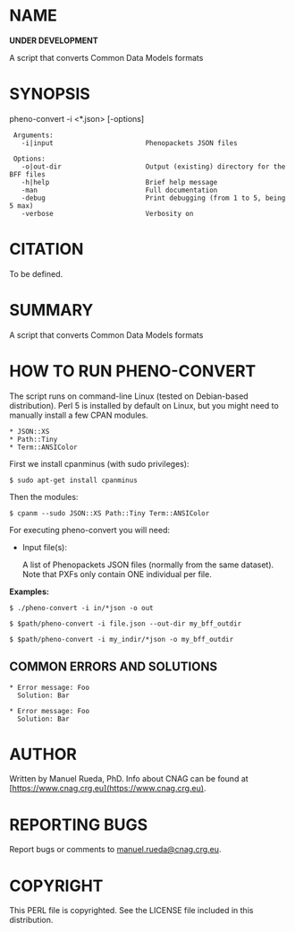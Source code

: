 # NAME

**UNDER DEVELOPMENT**

A script that converts Common Data Models formats

# SYNOPSIS

pheno-convert -i <\*.json> \[-options\]

     Arguments:                       
       -i|input                       Phenopackets JSON files

     Options:
       -o|out-dir                     Output (existing) directory for the BFF files
       -h|help                        Brief help message
       -man                           Full documentation
       -debug                         Print debugging (from 1 to 5, being 5 max)
       -verbose                       Verbosity on
     

# CITATION

To be defined.

# SUMMARY

A script that converts Common Data Models formats

# HOW TO RUN PHENO-CONVERT

The script runs on command-line Linux (tested on Debian-based distribution). Perl 5 is installed by default on Linux, 
but you might need to manually install a few CPAN modules.

    * JSON::XS
    * Path::Tiny
    * Term::ANSIColor

First we install cpanminus (with sudo privileges):

    $ sudo apt-get install cpanminus

Then the modules:

    $ cpanm --sudo JSON::XS Path::Tiny Term::ANSIColor

For executing pheno-convert you will need:

- Input file(s):

    A list of Phenopackets JSON files (normally from the same dataset). Note that PXFs only contain ONE individual per file.

**Examples:**

    $ ./pheno-convert -i in/*json -o out

    $ $path/pheno-convert -i file.json --out-dir my_bff_outdir

    $ $path/pheno-convert -i my_indir/*json -o my_bff_outdir 

## COMMON ERRORS AND SOLUTIONS

    * Error message: Foo
      Solution: Bar

    * Error message: Foo
      Solution: Bar

# AUTHOR 

Written by Manuel Rueda, PhD. Info about CNAG can be found at [https://www.cnag.crg.eu](https://www.cnag.crg.eu).

# REPORTING BUGS

Report bugs or comments to <manuel.rueda@cnag.crg.eu>.

# COPYRIGHT

This PERL file is copyrighted. See the LICENSE file included in this distribution.
